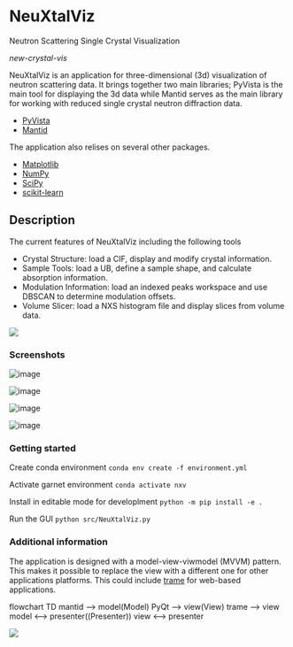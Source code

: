 # NeuXtalViz
Neutron Scattering Single Crystal Visualization

*new-crystal-vis*

NeuXtalViz is an application for three-dimensional (3d) visualization of neutron scattering data.
It brings together two main libraries; PyVista is the main tool for displaying the 3d data while Mantid serves as the main library for working with reduced single crystal neutron diffraction data.

- [PyVista](https://pyvista.org/)
- [Mantid](https://github.com/mantidproject/mantid/)

The application also relises on several other packages.

- [Matplotlib](https://matplotlib.org/)
- [NumPy](https://numpy.org/)
- [SciPy](https://scipy.org/)
- [scikit-learn](https://scikit-learn.org/stable/)

## Description

The current features of NeuXtalViz including the following tools

- Crystal Structure: load a CIF, display and modify crystal information.
- Sample Tools: load a UB, define a sample shape, and calculate absorption information.
- Modulation Information: load an indexed peaks workspace and use DBSCAN to determine modulation offsets.
- Volume Slicer: load a NXS histogram file and display slices from volume data.

[![](https://mermaid.ink/img/pako:eNp1Uk1vwjAM_StRTmGC_QAOkxCcJm2HlaFJaw8hcWlGmlT52ECI_z6nKR-qRA-26_ec2C8-UWEl0Dmttf0TDXeBrFelIfjxrmPsHeJX4Hqj_GRyTZPZ7IUId_SIsGX2pAguihAdjHiet50GVvSOLLbeui4oa0a0X6tjC2zTO1JoJcCNKK2VUfNUy96uIVlbqweij9ud411z64V8QK0MtGBCpghVfz89o63uhxiwYZIEKOORh7bKGEZ5mgb0gbEiuYsiYOTo_qV1DkTf3mdQWgUFPlPiFo9teajutBmKs0Ap3ew1stBWjy5YqbqOHnUSPARwyuwywRxS22irO1EfHTKICJIsDNdHr4YeO-D7dEzvq5H0mXL77-FgO4UFyQ0tpxChGfnhhjP2ivZOLjqlLbiWK4mbd0rpkoYGn6mkcwwl1DzqUNLSnJHKY7DF0Qg6x2eFKY2dxK5XiuMY7SUJUgXr3vIy9zt9_geLEe9f?type=png)](https://mermaid.live/edit#pako:eNp1Uk1vwjAM_StRTmGC_QAOkxCcJm2HlaFJaw8hcWlGmlT52ECI_z6nKR-qRA-26_ec2C8-UWEl0Dmttf0TDXeBrFelIfjxrmPsHeJX4Hqj_GRyTZPZ7IUId_SIsGX2pAguihAdjHiet50GVvSOLLbeui4oa0a0X6tjC2zTO1JoJcCNKK2VUfNUy96uIVlbqweij9ud411z64V8QK0MtGBCpghVfz89o63uhxiwYZIEKOORh7bKGEZ5mgb0gbEiuYsiYOTo_qV1DkTf3mdQWgUFPlPiFo9teajutBmKs0Ap3ew1stBWjy5YqbqOHnUSPARwyuwywRxS22irO1EfHTKICJIsDNdHr4YeO-D7dEzvq5H0mXL77-FgO4UFyQ0tpxChGfnhhjP2ivZOLjqlLbiWK4mbd0rpkoYGn6mkcwwl1DzqUNLSnJHKY7DF0Qg6x2eFKY2dxK5XiuMY7SUJUgXr3vIy9zt9_geLEe9f)

### Screenshots

![image](https://github.com/zjmorgan/NeuXtalViz/assets/13754794/1e44c60b-a9bf-45f2-902a-96bfc98355c5)

![image](https://github.com/zjmorgan/NeuXtalViz/assets/13754794/757ea243-56fd-4c2d-928c-c02099a3e824)

![image](https://github.com/zjmorgan/NeuXtalViz/assets/13754794/fd86ad60-797a-4574-9b7b-75bbddf8bd35)

![image](https://github.com/zjmorgan/NeuXtalViz/assets/13754794/7be57ab6-e928-4ef3-b7bf-e9ae7fb4311c)


### Getting started

Create conda environment
`conda env create -f environment.yml`

Activate garnet environment
`conda activate nxv`

Install in editable mode for developlment
`python -m pip install -e .`

Run the GUI
`python src/NeuXtalViz.py`

### Additional information

The application is designed with a model-view-viwmodel (MVVM) pattern.
This makes it possible to replace the view with a different one for other applications platforms. 
This could include [trame](https://kitware.github.io/trame/) for web-based applications.

flowchart TD
    mantid  --> model(Model)
    PyQt --> view(View)
    trame --> view
    model <--> presenter((Presenter))
    view <--> presenter

[![](https://mermaid.ink/img/pako:eNpdUMEKgzAM_ZWSk4L-gIydvAqOjZ16CTbOgq1S04mI_75W3Q7L4fHIey8kWaEZFEEBbT_MTYeOxaOUVoQyaFkrIfL8Kkww9UkVMT3UernxLr01zckzwCmwQ0M_5RwVg-ISm6OjiSyTS5L6S9MzGgN_LmkhA0POoFZhyzUaJXBHhiQUgSpq0fcsQdotWNHzcF9sAwU7Txn4USFTqfEV1oKixX4KXVKaB1cdl-8P2D5mNFW4?type=png)](https://mermaid.live/edit#pako:eNpdUMEKgzAM_ZWSk4L-gIydvAqOjZ16CTbOgq1S04mI_75W3Q7L4fHIey8kWaEZFEEBbT_MTYeOxaOUVoQyaFkrIfL8Kkww9UkVMT3UernxLr01zckzwCmwQ0M_5RwVg-ISm6OjiSyTS5L6S9MzGgN_LmkhA0POoFZhyzUaJXBHhiQUgSpq0fcsQdotWNHzcF9sAwU7Txn4USFTqfEV1oKixX4KXVKaB1cdl-8P2D5mNFW4)
